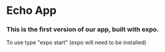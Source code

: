 # Echo App

### This is the first version of our app, built with expo.

To use type "expo start" (expo will need to be installed)